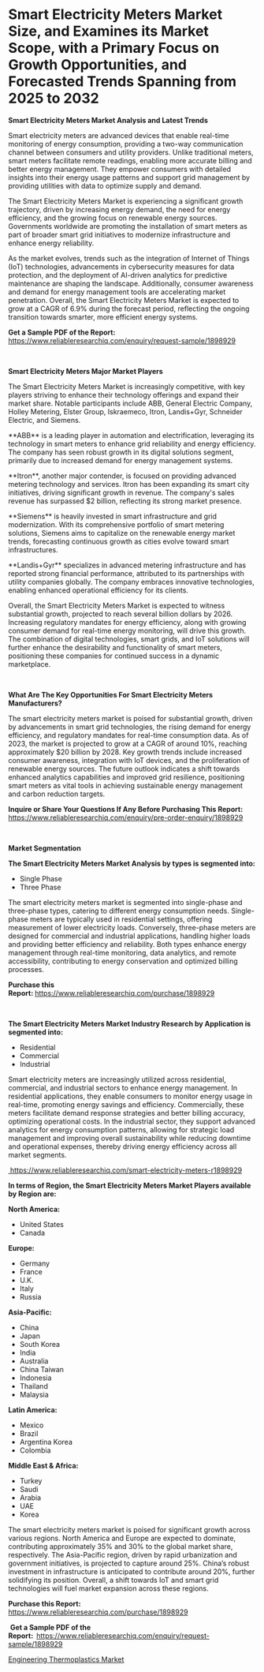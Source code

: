 <p><h1>Smart Electricity Meters Market Size, and Examines its Market Scope, with a Primary Focus on Growth Opportunities, and Forecasted Trends Spanning from 2025 to 2032</h1></p><p><strong>Smart Electricity Meters Market Analysis and Latest Trends</strong></p>
<p><p>Smart electricity meters are advanced devices that enable real-time monitoring of energy consumption, providing a two-way communication channel between consumers and utility providers. Unlike traditional meters, smart meters facilitate remote readings, enabling more accurate billing and better energy management. They empower consumers with detailed insights into their energy usage patterns and support grid management by providing utilities with data to optimize supply and demand.</p><p>The Smart Electricity Meters Market is experiencing a significant growth trajectory, driven by increasing energy demand, the need for energy efficiency, and the growing focus on renewable energy sources. Governments worldwide are promoting the installation of smart meters as part of broader smart grid initiatives to modernize infrastructure and enhance energy reliability.</p><p>As the market evolves, trends such as the integration of Internet of Things (IoT) technologies, advancements in cybersecurity measures for data protection, and the deployment of AI-driven analytics for predictive maintenance are shaping the landscape. Additionally, consumer awareness and demand for energy management tools are accelerating market penetration. Overall, the Smart Electricity Meters Market is expected to grow at a CAGR of 6.9% during the forecast period, reflecting the ongoing transition towards smarter, more efficient energy systems.</p></p>
<p><strong>Get a Sample PDF of the Report:&nbsp;</strong> <a href="https://www.reliableresearchiq.com/enquiry/request-sample/1898929?utm_campaign=3296&utm_medium=2&utm_source=Github&utm_content=ia&utm_term=08042025&utm_id=smart-electricity-meters">https://www.reliableresearchiq.com/enquiry/request-sample/1898929</a></p>
<p>&nbsp;</p>
<p><strong>Smart Electricity Meters Major Market Players</strong></p>
<p><p>The Smart Electricity Meters Market is increasingly competitive, with key players striving to enhance their technology offerings and expand their market share. Notable participants include ABB, General Electric Company, Holley Metering, Elster Group, Iskraemeco, Itron, Landis+Gyr, Schneider Electric, and Siemens.</p><p>**ABB** is a leading player in automation and electrification, leveraging its technology in smart meters to enhance grid reliability and energy efficiency. The company has seen robust growth in its digital solutions segment, primarily due to increased demand for energy management systems. </p><p>**Itron**, another major contender, is focused on providing advanced metering technology and services. Itron has been expanding its smart city initiatives, driving significant growth in revenue. The company's sales revenue has surpassed $2 billion, reflecting its strong market presence.</p><p>**Siemens** is heavily invested in smart infrastructure and grid modernization. With its comprehensive portfolio of smart metering solutions, Siemens aims to capitalize on the renewable energy market trends, forecasting continuous growth as cities evolve toward smart infrastructures.</p><p>**Landis+Gyr** specializes in advanced metering infrastructure and has reported strong financial performance, attributed to its partnerships with utility companies globally. The company embraces innovative technologies, enabling enhanced operational efficiency for its clients.</p><p>Overall, the Smart Electricity Meters Market is expected to witness substantial growth, projected to reach several billion dollars by 2026. Increasing regulatory mandates for energy efficiency, along with growing consumer demand for real-time energy monitoring, will drive this growth. The combination of digital technologies, smart grids, and IoT solutions will further enhance the desirability and functionality of smart meters, positioning these companies for continued success in a dynamic marketplace.</p></p>
<p>&nbsp;</p>
<p><strong>What Are The Key Opportunities For Smart Electricity Meters Manufacturers?</strong></p>
<p><p>The smart electricity meters market is poised for substantial growth, driven by advancements in smart grid technologies, the rising demand for energy efficiency, and regulatory mandates for real-time consumption data. As of 2023, the market is projected to grow at a CAGR of around 10%, reaching approximately $20 billion by 2028. Key growth trends include increased consumer awareness, integration with IoT devices, and the proliferation of renewable energy sources. The future outlook indicates a shift towards enhanced analytics capabilities and improved grid resilience, positioning smart meters as vital tools in achieving sustainable energy management and carbon reduction targets.</p></p>
<p><strong>Inquire or Share Your Questions If Any Before Purchasing This Report:</strong> <a href="https://www.reliableresearchiq.com/enquiry/pre-order-enquiry/1898929?utm_campaign=3296&utm_medium=2&utm_source=Github&utm_content=ia&utm_term=08042025&utm_id=smart-electricity-meters">https://www.reliableresearchiq.com/enquiry/pre-order-enquiry/1898929</a></p>
<p>&nbsp;</p>
<p><strong>Market Segmentation</strong></p>
<p><strong>The Smart Electricity Meters Market Analysis by types is segmented into:</strong></p>
<p><ul><li>Single Phase</li><li>Three Phase</li></ul></p>
<p><p>The smart electricity meters market is segmented into single-phase and three-phase types, catering to different energy consumption needs. Single-phase meters are typically used in residential settings, offering measurement of lower electricity loads. Conversely, three-phase meters are designed for commercial and industrial applications, handling higher loads and providing better efficiency and reliability. Both types enhance energy management through real-time monitoring, data analytics, and remote accessibility, contributing to energy conservation and optimized billing processes.</p></p>
<p><strong>Purchase this Report:&nbsp;</strong><a href="https://www.reliableresearchiq.com/purchase/1898929?utm_campaign=3296&utm_medium=2&utm_source=Github&utm_content=ia&utm_term=08042025&utm_id=smart-electricity-meters">https://www.reliableresearchiq.com/purchase/1898929</a></p>
<p>&nbsp;</p>
<p><strong>The Smart Electricity Meters Market Industry Research by Application is segmented into:</strong></p>
<p><ul><li>Residential</li><li>Commercial</li><li>Industrial</li></ul></p>
<p><p>Smart electricity meters are increasingly utilized across residential, commercial, and industrial sectors to enhance energy management. In residential applications, they enable consumers to monitor energy usage in real-time, promoting energy savings and efficiency. Commercially, these meters facilitate demand response strategies and better billing accuracy, optimizing operational costs. In the industrial sector, they support advanced analytics for energy consumption patterns, allowing for strategic load management and improving overall sustainability while reducing downtime and operational expenses, thereby driving energy efficiency across all market segments.</p></p>
<p><a href="https://www.reliableresearchiq.com/smart-electricity-meters-r1898929?utm_campaign=3296&utm_medium=2&utm_source=Github&utm_content=ia&utm_term=08042025&utm_id=smart-electricity-meters">&nbsp;https://www.reliableresearchiq.com/smart-electricity-meters-r1898929</a></p>
<p><strong>In terms of Region, the Smart Electricity Meters Market Players available by Region are:</strong></p>
<p>
    <p> <strong> North America: </strong>
        <ul>
            <li>United States</li>
            <li>Canada</li>
        </ul>
        </p> 
    <p> <strong> Europe: </strong>
        <ul>
            <li>Germany</li>
            <li>France</li>
            <li>U.K.</li>
            <li>Italy</li>
            <li>Russia</li>
        </ul>
        </p> 
    <p> <strong> Asia-Pacific: </strong>
        <ul>
            <li>China</li>
            <li>Japan</li>
            <li>South Korea</li>
            <li>India</li>
            <li>Australia</li>
            <li>China Taiwan</li>
            <li>Indonesia</li>
            <li>Thailand</li>
            <li>Malaysia</li>
        </ul>
        </p> 
    <p> <strong> Latin America: </strong>
        <ul>
            <li>Mexico</li>
            <li>Brazil</li>
            <li>Argentina Korea</li>
            <li>Colombia</li>
        </ul>
        </p> 
    <p> <strong> Middle East & Africa: </strong>
        <ul>
            <li>Turkey</li>
            <li>Saudi</li>
            <li>Arabia</li>
            <li>UAE</li>
            <li>Korea</li>
        </ul>
    </p>
    </p>
<p><p>The smart electricity meters market is poised for significant growth across various regions. North America and Europe are expected to dominate, contributing approximately 35% and 30% to the global market share, respectively. The Asia-Pacific region, driven by rapid urbanization and government initiatives, is projected to capture around 25%. China’s robust investment in infrastructure is anticipated to contribute around 20%, further solidifying its position. Overall, a shift towards IoT and smart grid technologies will fuel market expansion across these regions.</p></p>
<p><strong>Purchase this Report: </strong><a href="https://www.reliableresearchiq.com/purchase/1898929?utm_campaign=3296&utm_medium=2&utm_source=Github&utm_content=ia&utm_term=08042025&utm_id=smart-electricity-meters">https://www.reliableresearchiq.com/purchase/1898929</a></p>
<p>&nbsp;<strong>Get a Sample PDF of the Report:&nbsp;&nbsp;</strong><a href="https://www.reliableresearchiq.com/enquiry/request-sample/1898929?utm_campaign=3296&utm_medium=2&utm_source=Github&utm_content=ia&utm_term=08042025&utm_id=smart-electricity-meters">https://www.reliableresearchiq.com/enquiry/request-sample/1898929</a></p>
<p><strong></strong></p>
<p><p><a href="https://github.com/fraryatena85/Market-Research-Report-List-1/blob/main/engineering-thermoplastics-market.md?utm_campaign=3296&utm_medium=2&utm_source=Github&utm_content=ia&utm_term=08042025&utm_id=smart-electricity-meters">Engineering Thermoplastics Market</a></p></p>